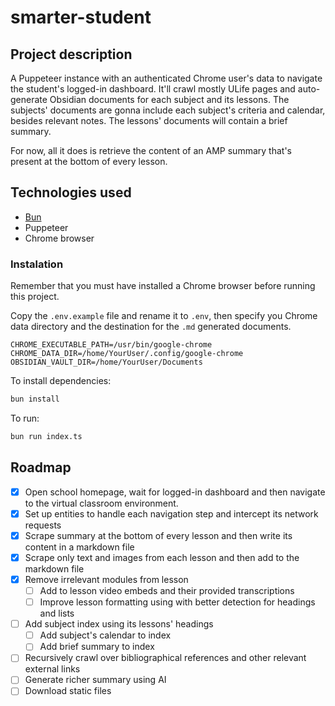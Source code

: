 # smarter-student

## Project description
A Puppeteer instance with an authenticated Chrome user's data to navigate the student's logged-in dashboard. It'll crawl mostly ULife pages and auto-generate Obsidian documents for each subject and its lessons. The subjects' documents are gonna include each subject's criteria and calendar, besides relevant notes. The lessons' documents will contain a brief summary.

For now, all it does is retrieve the content of an AMP summary that's present at the bottom of every lesson.

## Technologies used
- [Bun](https://bun.sh/)
- Puppeteer
- Chrome browser

### Instalation
Remember that you must have installed a Chrome browser before running this project.

Copy the `.env.example` file and rename it to `.env`, then specify you Chrome data directory and the destination for the `.md` generated documents.

```
CHROME_EXECUTABLE_PATH=/usr/bin/google-chrome
CHROME_DATA_DIR=/home/YourUser/.config/google-chrome
OBSIDIAN_VAULT_DIR=/home/YourUser/Documents
```

To install dependencies:

```bash
bun install
```

To run:

```bash
bun run index.ts
```

## Roadmap
- [x] Open school homepage, wait for logged-in dashboard and then navigate to the virtual classroom environment.
- [x] Set up entities to handle each navigation step and intercept its network requests
- [x] Scrape summary at the bottom of every lesson and then write its content in a markdown file
- [x] Scrape only text and images from each lesson and then add to the markdown file
- [x] Remove irrelevant modules from lesson
  - [ ] Add to lesson video embeds and their provided transcriptions
  - [ ] Improve lesson formatting using with better detection for headings and lists
- [ ] Add subject index using its lessons' headings
  - [ ] Add subject's calendar to index
  - [ ] Add brief summary to index
- [ ] Recursively crawl over bibliographical references and other relevant external links
- [ ] Generate richer summary using AI
- [ ] Download static files
